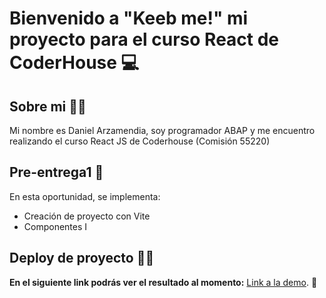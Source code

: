 # Bienvenido a "Keeb me!" mi proyecto para el curso React de CoderHouse 💻

## Sobre mi 👨‍💻

Mi nombre es Daniel Arzamendia, soy programador ABAP y me encuentro realizando el curso React JS de Coderhouse (Comisión 55220)

## Pre-entrega1 📌

En esta oportunidad, se implementa:

- Creación de proyecto con Vite
- Componentes I

## Deploy de proyecto 🔌🚀

**En el siguiente link podrás ver el resultado al momento:** [Link a la demo](https://darzamendia.github.io/react-project/). 🚀
